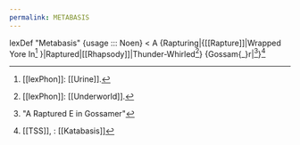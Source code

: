 ```yaml
---
permalink: METABASIS
---
```


lexDef "Metabasis" {usage ::: Noen} < A {Rapturing|{[[Rapture]]|Wrapped Yore In[^U] }|Raptured|[[Rhapsody]]|Thunder-Whirled[^un]} {Gossam{_}r|[^e]}[^MetabasisNoen]

[^MetabasisNoen]: [[TSS]], : [[Katabasis]]
[^e]: "A Raptured E in Gossamer"
[^un]: [[lexPhon]]: [[Underworld]].
[^U]: [[lexPhon]]: [[Urine]].
